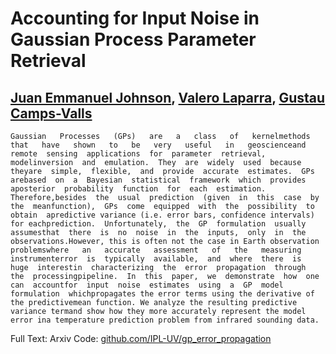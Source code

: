# Accounting for Input Noise in Gaussian Process Parameter Retrieval

## [Juan Emmanuel Johnson][3], [Valero Laparra][2], [Gustau Camps-Valls][1]

``
Gaussian   Processes   (GPs)   are   a   class   of   kernelmethods   that   have   shown   to   be   very   useful   in   geoscienceand  remote  sensing  applications  for  parameter  retrieval,  modelinversion  and  emulation.  They  are  widely  used  because  theyare  simple,  flexible,  and  provide  accurate  estimates.  GPs  arebased  on  a  Bayesian  statistical  framework  which  provides  aposterior  probability  function  for  each  estimation.  Therefore,besides  the  usual  prediction  (given  in  this  case  by  the  meanfunction),  GPs  come  equipped  with  the  possibility  to  obtain  apredictive variance (i.e. error bars, confidence intervals) for eachprediction.  Unfortunately,  the  GP  formulation  usually  assumesthat  there  is  no  noise  in  the  inputs,  only  in  the  observations.However, this is often not the case in Earth observation problemswhere   an   accurate   assessment   of   the   measuring   instrumenterror  is  typically  available,  and  where  there  is  huge  interestin  characterizing  the  error  propagation  through  the  processingpipeline.  In  this  paper,  we  demonstrate  how  one  can  accountfor  input  noise  estimates  using  a  GP  model  formulation  whichpropagates the error terms using the derivative of the predictivemean function. We analyze the resulting predictive variance termand show how they more accurately represent the model error ina temperature prediction problem from infrared sounding data.
``

Full Text: Arxiv
Code: [github.com/IPL-UV/gp_error_propagation][4]


[1]: https://www.uv.es/gcamps/
[2]: https://www.uv.es/lapeva/
[3]: https://jejjohnson.github.io/academic/
[4]: https://github.com/IPL-UV/gp_error_propagation
